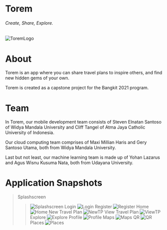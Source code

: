 # **Torem**
###### Create, Share, Explore.
![ToremLogo](/app/src/main/res/drawable/logo.png)

# **About**
Torem is an app where you can share travel plans to inspire others, and find new hidden gems of your own.

Torem is created as a capstone project for the Bangkit 2021 program.

# **Team**
In Torem, our mobile development team consists of Steven Elnatan Santoso of Widya Mandala University and Cliff Tangel of Atma Jaya Catholic University of Indonesia.

Our cloud computing team comprises of Maxi Millian Haris and Gery Santoso Utama, both from Widya Mandala University.

Last but not least, our machine learning team is made up of Yohan Lazarus and Agus Wisnu Kusuma Nata, both from Udayana University.

# **Application Snapshots**
> Splashscreen
>> ![Splashscreen](/ToremDocs/Splashscreen.jpg)
> Login
>> ![Login](/ToremDocs/Login.jpg)
> Register
>> ![Register](/ToremDocs/SignUp.jpg)
> Home
>> ![Home](/ToremDocs/Home.jpg)
> New Travel Plan
>> ![NewTP](/ToremDocs/NewTravelPlan.jpg)
> View Travel Plan
>> ![ViewTP](/ToremDocs/ViewTravelPlan.jpg)
> Explore
>> ![Explore](/ToremDocs/Explore.jpg)
> Profile
>> ![Profile](/ToremDocs/Profile.jpg)
> Maps
>> ![Maps](/ToremDocs/Maps.jpg)
> QR
>> ![QR](/ToremDocs/QR.jpg)
> Places
>> ![Places](/ToremDocs/Places.jpg)